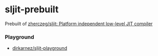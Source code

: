 sljit-prebuilt
==============
Prebuilt of [zherczeg/sljit: Platform independent low-level JIT compiler](https://github.com/zherczeg/sljit)

### Playground
- [dirkarnez/sljit-playground](https://github.com/dirkarnez/sljit-playground)
